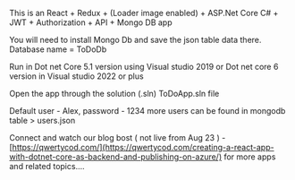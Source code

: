 This is an React + Redux + (Loader image enabled) + ASP.Net Core C# + JWT + Authorization + API + Mongo DB app

You will need to install Mongo Db and save the json table data there. Database name = ToDoDb

Run in Dot net Core 5.1 version using Visual studio 2019 or Dot net core 6 version in Visual studio 2022 or plus

Open the app through the solution (.sln) ToDoApp.sln file

Default user - Alex, password - 1234
more users can be found in mongodb table > users.json

Connect and watch our blog bost ( not live from Aug 23 ) - [https://qwertycod.com/](https://qwertycod.com/creating-a-react-app-with-dotnet-core-as-backend-and-publishing-on-azure/) for more apps and related topics....

